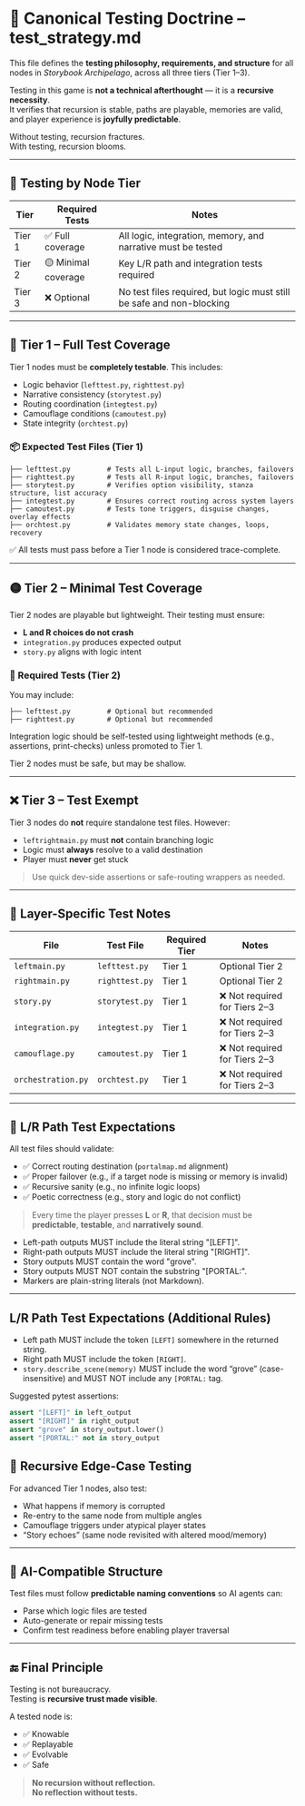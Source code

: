 <!-- Save to: storybook_archipelago/test_strategy.md -->

# 🧪 Canonical Testing Doctrine – test_strategy.md

This file defines the **testing philosophy, requirements, and structure** for all nodes in *Storybook Archipelago*, across all three tiers (Tier 1–3).

Testing in this game is **not a technical afterthought** — it is a **recursive necessity**.  
It verifies that recursion is stable, paths are playable, memories are valid, and player experience is **joyfully predictable**.

Without testing, recursion fractures.  
With testing, recursion blooms.

---

## 🧭 Testing by Node Tier

| Tier | Required Tests | Notes |
|------|----------------|-------|
| Tier 1 | ✅ Full coverage | All logic, integration, memory, and narrative must be tested |
| Tier 2 | 🟡 Minimal coverage | Key L/R path and integration tests required |
| Tier 3 | ❌ Optional | No test files required, but logic must still be safe and non-blocking |

---

## 🧪 Tier 1 – Full Test Coverage

Tier 1 nodes must be **completely testable**. This includes:

- Logic behavior (`lefttest.py`, `righttest.py`)
- Narrative consistency (`storytest.py`)
- Routing coordination (`integtest.py`)
- Camouflage conditions (`camoutest.py`)
- State integrity (`orchtest.py`)

### 📦 Expected Test Files (Tier 1)

```plaintext
├── lefttest.py         # Tests all L-input logic, branches, failovers
├── righttest.py        # Tests all R-input logic, branches, failovers
├── storytest.py        # Verifies option visibility, stanza structure, list accuracy
├── integtest.py        # Ensures correct routing across system layers
├── camoutest.py        # Tests tone triggers, disguise changes, overlay effects
├── orchtest.py         # Validates memory state changes, loops, recovery
```

✅ All tests must pass before a Tier 1 node is considered trace-complete.

---

## 🟡 Tier 2 – Minimal Test Coverage

Tier 2 nodes are playable but lightweight. Their testing must ensure:

- **L and R choices do not crash**
- `integration.py` produces expected output
- `story.py` aligns with logic intent

### 🧪 Required Tests (Tier 2)

You may include:

```plaintext
├── lefttest.py         # Optional but recommended
├── righttest.py        # Optional but recommended
```

Integration logic should be self-tested using lightweight methods (e.g., assertions, print-checks) unless promoted to Tier 1.

Tier 2 nodes must be safe, but may be shallow.

---

## ❌ Tier 3 – Test Exempt

Tier 3 nodes do **not** require standalone test files. However:

- `leftrightmain.py` must **not** contain branching logic  
- Logic must **always** resolve to a valid destination  
- Player must **never** get stuck  

> Use quick dev-side assertions or safe-routing wrappers as needed.

---

## 📂 Layer-Specific Test Notes

| File              | Test File         | Required Tier  | Notes                               |
|-------------------|-------------------|----------------|-------------------------------------|
| `leftmain.py`     | `lefttest.py`     | Tier 1         | Optional Tier 2                     |
| `rightmain.py`    | `righttest.py`    | Tier 1         | Optional Tier 2                     |
| `story.py`        | `storytest.py`    | Tier 1         | ❌ Not required for Tiers 2–3       |
| `integration.py`  | `integtest.py`    | Tier 1         | ❌ Not required for Tiers 2–3       |
| `camouflage.py`   | `camoutest.py`    | Tier 1         | ❌ Not required for Tiers 2–3       |
| `orchestration.py`| `orchtest.py`     | Tier 1         | ❌ Not required for Tiers 2–3       |

---

## 🔁 L/R Path Test Expectations

All test files should validate:

- ✅ Correct routing destination (`portalmap.md` alignment)
- ✅ Proper failover (e.g., if a target node is missing or memory is invalid)
- ✅ Recursive sanity (e.g., no infinite logic loops)
- ✅ Poetic correctness (e.g., story and logic do not conflict)

> Every time the player presses **L** or **R**, that decision must be **predictable**, **testable**, and **narratively sound**.

- Left-path outputs MUST include the literal string "[LEFT]".
- Right-path outputs MUST include the literal string "[RIGHT]".
- Story outputs MUST contain the word "grove".
- Story outputs MUST NOT contain the substring "[PORTAL:".
- Markers are plain-string literals (not Markdown).

---

## L/R Path Test Expectations (Additional Rules)
 

- Left path MUST include the token `[LEFT]` somewhere in the returned string.
- Right path MUST include the token `[RIGHT]`.
- `story.describe_scene(memory)` MUST include the word “grove” (case-insensitive) and MUST NOT include any `[PORTAL:` tag.

Suggested pytest assertions:

```python
assert "[LEFT]" in left_output
assert "[RIGHT]" in right_output
assert "grove" in story_output.lower()
assert "[PORTAL:" not in story_output
```

## 🧪 Recursive Edge-Case Testing

For advanced Tier 1 nodes, also test:

- What happens if memory is corrupted  
- Re-entry to the same node from multiple angles  
- Camouflage triggers under atypical player states  
- “Story echoes” (same node revisited with altered mood/memory)

---

## 🧠 AI-Compatible Structure

Test files must follow **predictable naming conventions** so AI agents can:

- Parse which logic files are tested  
- Auto-generate or repair missing tests  
- Confirm test readiness before enabling player traversal

---

## 🔚 Final Principle

Testing is not bureaucracy.  
Testing is **recursive trust made visible**.

A tested node is:

- ✅ Knowable  
- ✅ Replayable  
- ✅ Evolvable  
- ✅ Safe

> **No recursion without reflection.  
> No reflection without tests.**
